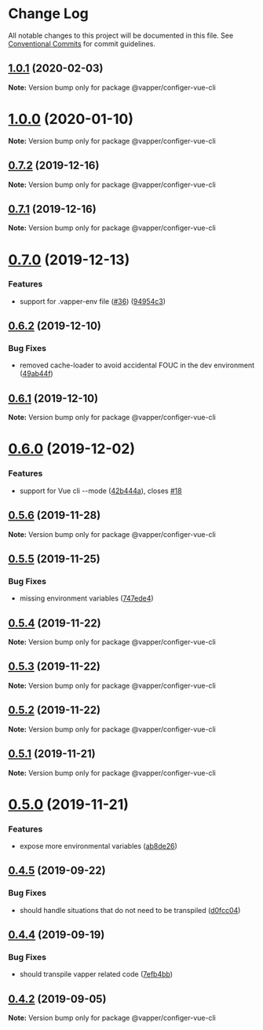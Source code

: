 # Change Log

All notable changes to this project will be documented in this file.
See [Conventional Commits](https://conventionalcommits.org) for commit guidelines.

## [1.0.1](https://github.com/vapperjs/vapper/compare/@vapper/configer-vue-cli@1.0.0...@vapper/configer-vue-cli@1.0.1) (2020-02-03)

**Note:** Version bump only for package @vapper/configer-vue-cli





# [1.0.0](https://github.com/vapperjs/vapper/compare/@vapper/configer-vue-cli@0.7.2...@vapper/configer-vue-cli@1.0.0) (2020-01-10)

**Note:** Version bump only for package @vapper/configer-vue-cli





## [0.7.2](https://github.com/vapperjs/vapper/compare/@vapper/configer-vue-cli@0.7.1...@vapper/configer-vue-cli@0.7.2) (2019-12-16)

**Note:** Version bump only for package @vapper/configer-vue-cli





## [0.7.1](https://github.com/vapperjs/vapper/compare/@vapper/configer-vue-cli@0.7.0...@vapper/configer-vue-cli@0.7.1) (2019-12-16)

**Note:** Version bump only for package @vapper/configer-vue-cli





# [0.7.0](https://github.com/vapperjs/vapper/compare/@vapper/configer-vue-cli@0.6.2...@vapper/configer-vue-cli@0.7.0) (2019-12-13)


### Features

* support for .vapper-env file ([#36](https://github.com/vapperjs/vapper/issues/36)) ([94954c3](https://github.com/vapperjs/vapper/commit/94954c3))





## [0.6.2](https://github.com/vapperjs/vapper/compare/@vapper/configer-vue-cli@0.6.1...@vapper/configer-vue-cli@0.6.2) (2019-12-10)


### Bug Fixes

* removed cache-loader to avoid accidental FOUC in the dev environment ([49ab44f](https://github.com/vapperjs/vapper/commit/49ab44f))





## [0.6.1](https://github.com/vapperjs/vapper/compare/@vapper/configer-vue-cli@0.6.0...@vapper/configer-vue-cli@0.6.1) (2019-12-10)

**Note:** Version bump only for package @vapper/configer-vue-cli





# [0.6.0](https://github.com/vapperjs/vapper/compare/@vapper/configer-vue-cli@0.5.6...@vapper/configer-vue-cli@0.6.0) (2019-12-02)


### Features

* support for Vue cli --mode ([42b444a](https://github.com/vapperjs/vapper/commit/42b444a)), closes [#18](https://github.com/vapperjs/vapper/issues/18)





## [0.5.6](https://github.com/vapperjs/vapper/compare/@vapper/configer-vue-cli@0.5.5...@vapper/configer-vue-cli@0.5.6) (2019-11-28)

**Note:** Version bump only for package @vapper/configer-vue-cli





## [0.5.5](https://github.com/vapperjs/vapper/compare/@vapper/configer-vue-cli@0.5.4...@vapper/configer-vue-cli@0.5.5) (2019-11-25)


### Bug Fixes

* missing environment variables ([747ede4](https://github.com/vapperjs/vapper/commit/747ede4))





## [0.5.4](https://github.com/vapperjs/vapper/compare/@vapper/configer-vue-cli@0.5.3...@vapper/configer-vue-cli@0.5.4) (2019-11-22)

**Note:** Version bump only for package @vapper/configer-vue-cli





## [0.5.3](https://github.com/vapperjs/vapper/compare/@vapper/configer-vue-cli@0.5.2...@vapper/configer-vue-cli@0.5.3) (2019-11-22)

**Note:** Version bump only for package @vapper/configer-vue-cli





## [0.5.2](https://github.com/vapperjs/vapper/compare/@vapper/configer-vue-cli@0.5.1...@vapper/configer-vue-cli@0.5.2) (2019-11-22)

**Note:** Version bump only for package @vapper/configer-vue-cli





## [0.5.1](https://github.com/vapperjs/vapper/compare/@vapper/configer-vue-cli@0.5.0...@vapper/configer-vue-cli@0.5.1) (2019-11-21)

**Note:** Version bump only for package @vapper/configer-vue-cli





# [0.5.0](https://github.com/vapperjs/vapper/compare/@vapper/configer-vue-cli@0.4.5...@vapper/configer-vue-cli@0.5.0) (2019-11-21)


### Features

* expose more environmental variables ([ab8de26](https://github.com/vapperjs/vapper/commit/ab8de26))





## [0.4.5](https://github.com/vapperjs/vapper/compare/@vapper/configer-vue-cli@0.4.4...@vapper/configer-vue-cli@0.4.5) (2019-09-22)


### Bug Fixes

* should handle situations that do not need to be transpiled ([d0fcc04](https://github.com/vapperjs/vapper/commit/d0fcc04))





## [0.4.4](https://github.com/vapperjs/vapper/compare/@vapper/configer-vue-cli@0.4.3...@vapper/configer-vue-cli@0.4.4) (2019-09-19)


### Bug Fixes

* should transpile vapper related code ([7efb4bb](https://github.com/vapperjs/vapper/commit/7efb4bb))





## [0.4.2](https://github.com/vapperjs/vapper/compare/@vapper/configer-vue-cli@0.4.1...@vapper/configer-vue-cli@0.4.2) (2019-09-05)

**Note:** Version bump only for package @vapper/configer-vue-cli
